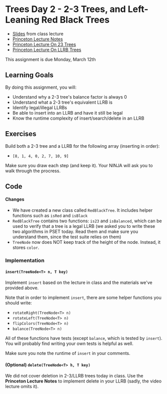 # Trees Day 2 - 2-3 Trees, and Left-Leaning Red Black Trees

* [Slides](https://docs.google.com/presentation/d/1IMxdH8EADvO8qTZkdLQmgW-lrxRTfB-HnehpNtfkqUY/edit?usp=sharing) from class lecture
* [Princeton Lecture Notes](https://www.cs.princeton.edu/~rs/talks/LLRB/RedBlack.pdf)
* [Princeton Lecture On 23 Trees](https://youtu.be/akTKlqMEAUg?t=1m38s)
* [Princeton Lecture On LLRB Trees](https://www.youtube.com/watch?v=2Ae0D6EXBV4)

This assignment is due Monday, March 12th

## Learning Goals

By doing this assignment, you will:
* Understand why a 2-3 tree's balance factor is always 0
* Understand what a 2-3 tree's equivalent LLRB is
* Identify legal/illegal LLRBs
* Be able to insert into an LLRB and have it still be legal
* Know the runtime complexity of insert/search/delete in an LLRB

## Exercises

Build both a 2-3 tree and a LLRB for the following array (inserting in order):

- `[8, 1, 4, 0, 2, 7, 10, 9]`

Make sure you draw each step (and keep it). Your NINJA will ask you to walk through the procress.

## Code

#### Changes

- We have created a new class called `RedBlackTree`. It includes helper functions such as `isRed` and `isBlack`
- `RedBlackTree` contains two functions: `is23` and `isBalanced`, which can be used to verify that a tree is a legal LLRB (we asked you to write these two algorithms in PSET today. Read them and make sure you understand them, since the test suite relies on them)
- `TreeNode` now does NOT keep track of the height of the node. Instead, it stores `color`.

### Implementation

#### `insert(TreeNode<T> n, T key)`

Implement `insert` based on the lecture in class and the materials we've provided above.

Note that in order to implement `insert`, there are some helper functions you should write:

 * `rotateRight(TreeNode<T> n)`
 * `rotateLeft(TreeNode<T> n)`
 * `flipColors(TreeNode<T> n)`
 * `balance(TreeNode<T> n)`

All of these functions have tests (except `balance`, which is tested by `insert`). You will probably find writing your own tests is helpful as well.

Make sure you note the runtime of `insert` in your comments.

#### (Optional) `delete(TreeNode<T> h, T key)`

We did not cover deletion in 2-3/LLRB trees today in class. Use the **Princeton Lecture Notes** to implement delete in your LLRB (sadly, the video lecture omits it).
